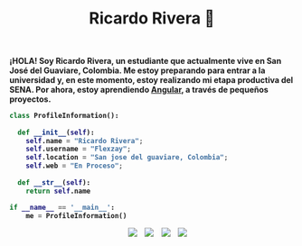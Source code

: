 <h1 align="center">
  <b>Ricardo Rivera 👋 <b>
      
</h1>

<br>


¡HOLA! Soy Ricardo Rivera, un estudiante que actualmente vive en San José del Guaviare, Colombia. Me estoy preparando para entrar a la universidad y, en este momento, estoy realizando mi etapa productiva del SENA.
Por ahora, estoy aprendiendo <a href="https://es.wikipedia.org/wiki/Angular_(framework)">Angular</a>,  a través de pequeños proyectos.





```python
class ProfileInformation():
    
  def __init__(self):
    self.name = "Ricardo Rivera";
    self.username = "Flexzay";
    self.location = "San jose del guaviare, Colombia";
    self.web = "En Proceso";
  
  def __str__(self):
    return self.name

if __name__ == '__main__':
    me = ProfileInformation()
```



<p align="center">

 <div align="center"  class="icons-social" style="margin-left: 10px;">
        <a style="margin-left: 10px;"  target="_blank" href="#">
			<img src="https://img.icons8.com/doodle/40/000000/linkedin--v2.png"></a>
        <a style="margin-left: 10px;" target="_blank" href="#">
		<img src="https://img.icons8.com/doodle/40/000000/github--v1.png"></a>
		<a style="margin-left: 10px;" target="_blank" href="#">
			<img src="https://img.icons8.com/doodle/1x/twitter-squared--v2.png" ></a>
		<a style="margin-left: 10px;" target="_blank" href="#">
				<img src="https://img.icons8.com/doodle/1x/youtube--v2.png" ></a>

      

</p>
